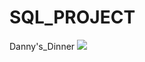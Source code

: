 # SQL_PROJECT
Danny's_Dinner
![]([danny](https://github.com/iipeter-dev/SQL_PROJECT/commit/d4f949867a303d5fbdb07493cdf6e22e96efcbcb#diff-1ed27886670b3ba008f73a55c88842a0435c1c52b03bdf75e12ccf4111833dd8)https://github.com/iipeter-dev/SQL_PROJECT/commit/d4f949867a303d5fbdb07493cdf6e22e96efcbcb#diff-1ed27886670b3ba008f73a55c88842a0435c1c52b03bdf75e12ccf4111833dd8)
